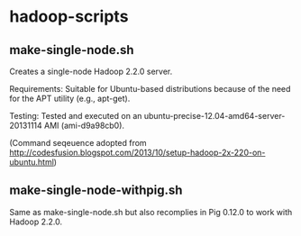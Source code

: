 # hadoop-scripts

## make-single-node.sh 

Creates a single-node Hadoop 2.2.0 server. 

Requirements: Suitable for Ubuntu-based distributions because of the need for the APT utility (e.g., apt-get).

Testing: Tested and executed on an ubuntu-precise-12.04-amd64-server-20131114 AMI (ami-d9a98cb0).

(Command seqeuence adopted from http://codesfusion.blogspot.com/2013/10/setup-hadoop-2x-220-on-ubuntu.html)

## make-single-node-withpig.sh 

Same as make-single-node.sh but also recomplies in Pig 0.12.0 to work with Hadoop 2.2.0.
